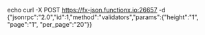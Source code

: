 echo curl -X POST https://fx-json.functionx.io:26657 -d {"jsonrpc":"2.0","id":1,"method":"validators","params":{"height":"1", "page":"1", "per_page":"20"}}
